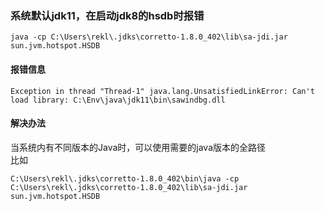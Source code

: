 ### 系统默认jdk11，在启动jdk8的hsdb时报错
```shell
java -cp C:\Users\rekl\.jdks\corretto-1.8.0_402\lib\sa-jdi.jar sun.jvm.hotspot.HSDB  
```
#### 报错信息  
```text
Exception in thread "Thread-1" java.lang.UnsatisfiedLinkError: Can't load library: C:\Env\java\jdk11\bin\sawindbg.dll
```
#### 解决办法
当系统内有不同版本的Java时，可以使用需要的java版本的全路径  
比如
```shell
C:\Users\rekl\.jdks\corretto-1.8.0_402\bin\java -cp C:\Users\rekl\.jdks\corretto-1.8.0_402\lib\sa-jdi.jar sun.jvm.hotspot.HSDB
```